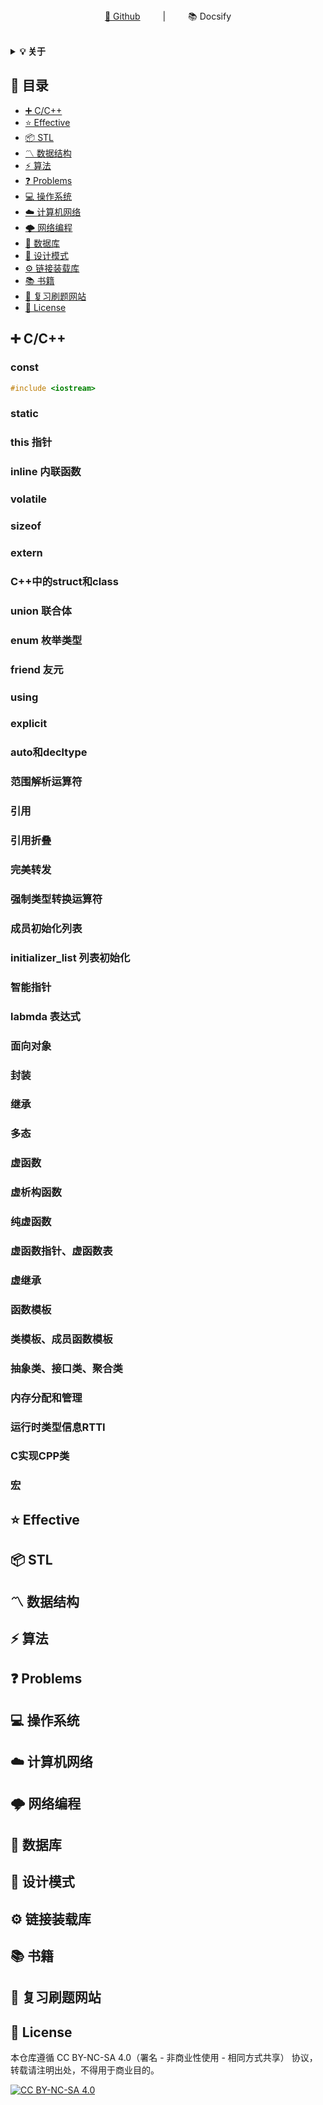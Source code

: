 <div align="center">
<a href="https://github.com/Kinvy66/interview">📖 Github</a>
&emsp;&emsp; | &emsp;&emsp;
📚 Docsify
</div> 
<br>

<b><details><summary>💡 关于</summary></b>

📚 本仓库是个人整理的C/C++ 技术方向的面试笔记，灵感来源于 [https://github.com/huihut/interview](https://github.com/huihut/interview) (主要原因还是自己太菜，秋招目前0offer),通过这种方式把面试中的八股整理一下。内容和文档结构部分参考上面提到的仓库。


</details>


## 📑 目录

- [➕ C/C++](#cc)
- [⭐️ Effective](#effective)
- [📦 STL](#stl)
- [〽️ 数据结构](#data-structure)
- [⚡️ 算法](#algorithm)
- [❓ Problems](#problems)
- [💻 操作系统](#os)
- [☁️ 计算机网络](#computer-network)
- [🌩 网络编程](#network-programming)
- [💾 数据库](#database)
- [📏 设计模式](#design-pattern)
- [⚙️ 链接装载库](#link-loading-library)
- [📚 书籍](#books)
- [💯 复习刷题网站](#review-of-brush-questions-website)
- [📜 License](#license)


<a id="cc"></a>

## ➕ C/C++

### const

```cpp
#include <iostream>
```

### static


### this 指针


### inline 内联函数


### volatile


### sizeof


### extern 


### C++中的struct和class


### union 联合体


### enum 枚举类型


### friend 友元


### using


### explicit


### auto和decltype


### 范围解析运算符


### 引用

### 引用折叠


### 完美转发


### 强制类型转换运算符


### 成员初始化列表


### initializer_list 列表初始化


### 智能指针


### labmda 表达式



### 面向对象


### 封装



### 继承



### 多态


### 虚函数


### 虚析构函数


### 纯虚函数


### 虚函数指针、虚函数表


### 虚继承


### 函数模板


### 类模板、成员函数模板



### 抽象类、接口类、聚合类




### 内存分配和管理




### 运行时类型信息RTTI


### C实现CPP类

### 宏




<a id="effective"></a>

## ⭐️ Effective


<a id="stl"></a>

## 📦 STL

<a id="data-structure"></a>

## 〽️ 数据结构


<a id="algorithm"></a>

## ⚡️ 算法

<a id="problems"></a>

## ❓ Problems

<a id="os"></a>

## 💻 操作系统

<a id="computer-network"></a>

## ☁️ 计算机网络

<a id="network-programming"></a>

## 🌩 网络编程

<a id="database"></a>

## 💾 数据库

<a id="design-pattern"></a>

## 📏 设计模式

<a id="link-loading-library"></a>

## ⚙️ 链接装载库

<a id="books"></a>

## 📚 书籍

<a id="review-of-brush-questions-website"></a>

## 💯 复习刷题网站

<a id="license"></a>

## 📜 License

本仓库遵循 CC BY-NC-SA 4.0（署名 - 非商业性使用 - 相同方式共享） 协议，转载请注明出处，不得用于商业目的。

[![CC BY-NC-SA 4.0](https://i.creativecommons.org/l/by-nc-sa/4.0/88x31.png)](https://github.com/Kinvy66/interview/blob/master/LICENSE)


